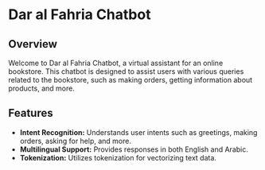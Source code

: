 # Dar al Fahria Chatbot

## Overview

Welcome to Dar al Fahria Chatbot, a virtual assistant for an online bookstore. This chatbot is designed to assist users with various queries related to the bookstore, such as making orders, getting information about products, and more.

## Features

- **Intent Recognition:** Understands user intents such as greetings, making orders, asking for help, and more.
- **Multilingual Support:** Provides responses in both English and Arabic.
- **Tokenization:** Utilizes tokenization for vectorizing text data.
